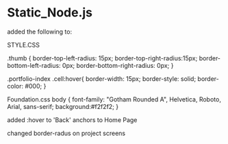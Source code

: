 # Static_Node.js
added the following to:

STYLE.CSS

 .thumb {
    border-top-left-radius: 15px;
    border-top-right-radius:15px;
    border-bottom-left-radius: 0px;
    border-bottom-right-radius: 0px;
 }

 .portfolio-index .cell:hover{
      border-width: 15px;
      border-style: solid;
      border-color: #000;
    }


Foundation.css
body { 
font-family: "Gotham Rounded A", Helvetica, Roboto, Arial, sans-serif;
background:#f2f2f2;
}


added :hover to 'Back' anchors to Home Page

changed border-radus on project screens